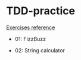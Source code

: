 # TDD-practice

[Exercises reference](https://tddmanifesto.com/exercises/)

- 01: FizzBuzz

- 02: String calculator
